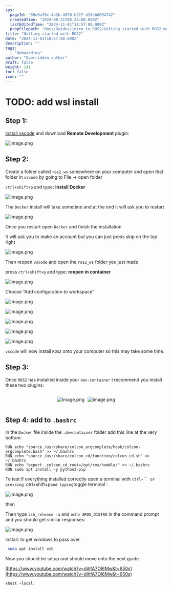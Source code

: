 ```yaml
---
sys:
  pageId: "89e0a78c-4e2b-4070-b327-d28cb0694742"
  createdTime: "2024-08-21T00:24:00.000Z"
  lastEditedTime: "2024-11-01T18:57:00.000Z"
  propFilepath: "docs/Guides/intro_to_ROS2/Getting started with ROS2.md"
title: "Getting started with ROS2"
date: "2024-11-01T18:57:00.000Z"
description: ""
tags:
  - "Onboarding"
author: "Overridden author"
draft: false
weight: 141
toc: false
icon: ""
---
```


# TODO: add wsl install

## Step 1:

[Install vscode](https://code.visualstudio.com/download) and download **Remote Development** plugin:

![image.png](https://prod-files-secure.s3.us-west-2.amazonaws.com/d518164a-d88e-44d1-a4ee-3adb3bd8bce0/efb52993-1881-4a40-b95e-6f020334f022/image.png?X-Amz-Algorithm=AWS4-HMAC-SHA256&X-Amz-Content-Sha256=UNSIGNED-PAYLOAD&X-Amz-Credential=ASIAZI2LB4667QY7YUPK%2F20250409%2Fus-west-2%2Fs3%2Faws4_request&X-Amz-Date=20250409T151059Z&X-Amz-Expires=3600&X-Amz-Security-Token=IQoJb3JpZ2luX2VjEBcaCXVzLXdlc3QtMiJIMEYCIQDaPjXsiFli4H19bVHPqR4x6oOi6E8qFJnN8E3Gn9xhPwIhAOvqR9VkuQfvFm6zsqn%2BF4971SIhutJqr0ZLzI1qk0LDKogECJD%2F%2F%2F%2F%2F%2F%2F%2F%2F%2FwEQABoMNjM3NDIzMTgzODA1Igw16akLdur5Tqs%2FTY0q3AO1DVpt7FOBSEtnh0iM5zJ5mubD8T2ZoZ%2BgncDJCzc2tcAzzP0pX%2FoQSWAgpFihgKvWE8uWu6q7oULgJSjrwfk%2BcJYGOF3Pz7Q%2BuplXVaAKHdXFJjodUELQUAUjdHJac2QeVrqJ2%2FaIDyDFeca42CI6PVaCGTbdWhIsjNPmqCf7hDvPF3yNfePDwBrcmU7w8Nh3fGB7J0%2FY6%2BkOb36Jz0i%2F120Cj0p%2BJ5AQYcOv7aFvCrJKhgQMFGNkSrXQa8Nst106HLw1YpakcXzQZfc2BtTsmAFRHiWgQOrRhS3P%2Boz%2FyfFfddQXjobbh2Jkic5ccYWy4cCYHqleZ5Tg9WmVLImpoeSEFd4vYQtTM3ZKvrM%2BF9p2ku3afQL%2BGLhDrcVM4wdelq9C9Uj8Fh1rQlBc7sAOsbuWqU3ebKYtZrQVtviYTxv91lP7FXi5edMJC2O9QsAJrE%2B%2F9Eywtt1a6ZPjXrari5%2F6p%2B10ZBqMokN2qvSc5iqmsRft49V54IQ%2FWABLMfWOc4Keaiwgn4Cr6CTetMnwZNHESlKNT7qFhfjtqeG0ngHT%2BiDBHPIuQdg5XGfY6e8e%2BHKdxAIJ4j4fqysJ5ZEAjJXWLdmAjXpYZq2S1%2F1BM0DZXjZfDLfthLkvvTDkl9q%2FBjqkAY1Xaq%2Fk3cTPEP%2FQeDfBXvL7o9PFpFNOnqHHn7KoQwZPwSR8csBcpuEr827bAkO7wq6co4WL5YJ3c4IgE8ID2De%2BgTmotcLmkEnsOuSDu1YnKQUP%2FraTbJ4znsmhp8IyvtxdbWNMfZP6gCsyionYHkVO6alv%2FwA50Hzj85TMTuZVifgwsjDvuRUKjEhTFJbF0iMa59s0AuSwcrcZLeaV4FI1IIDw&X-Amz-Signature=0fee1c4ff6f32ee6e74fef10e610b1ffbd795221c4eda2db68b9ffc4abd2b278&X-Amz-SignedHeaders=host&x-id=GetObject)

## Step 2:

Create a folder called `ros2_ws` somewhere on your computer and open that folder in `vscode` by going to File → open folder 

`ctrl+shift+p` and type: **Install Docker**

![image.png](https://prod-files-secure.s3.us-west-2.amazonaws.com/d518164a-d88e-44d1-a4ee-3adb3bd8bce0/2269dc0e-1cd5-47ff-bceb-c04ad9b2eab0/image.png?X-Amz-Algorithm=AWS4-HMAC-SHA256&X-Amz-Content-Sha256=UNSIGNED-PAYLOAD&X-Amz-Credential=ASIAZI2LB4667QY7YUPK%2F20250409%2Fus-west-2%2Fs3%2Faws4_request&X-Amz-Date=20250409T151059Z&X-Amz-Expires=3600&X-Amz-Security-Token=IQoJb3JpZ2luX2VjEBcaCXVzLXdlc3QtMiJIMEYCIQDaPjXsiFli4H19bVHPqR4x6oOi6E8qFJnN8E3Gn9xhPwIhAOvqR9VkuQfvFm6zsqn%2BF4971SIhutJqr0ZLzI1qk0LDKogECJD%2F%2F%2F%2F%2F%2F%2F%2F%2F%2FwEQABoMNjM3NDIzMTgzODA1Igw16akLdur5Tqs%2FTY0q3AO1DVpt7FOBSEtnh0iM5zJ5mubD8T2ZoZ%2BgncDJCzc2tcAzzP0pX%2FoQSWAgpFihgKvWE8uWu6q7oULgJSjrwfk%2BcJYGOF3Pz7Q%2BuplXVaAKHdXFJjodUELQUAUjdHJac2QeVrqJ2%2FaIDyDFeca42CI6PVaCGTbdWhIsjNPmqCf7hDvPF3yNfePDwBrcmU7w8Nh3fGB7J0%2FY6%2BkOb36Jz0i%2F120Cj0p%2BJ5AQYcOv7aFvCrJKhgQMFGNkSrXQa8Nst106HLw1YpakcXzQZfc2BtTsmAFRHiWgQOrRhS3P%2Boz%2FyfFfddQXjobbh2Jkic5ccYWy4cCYHqleZ5Tg9WmVLImpoeSEFd4vYQtTM3ZKvrM%2BF9p2ku3afQL%2BGLhDrcVM4wdelq9C9Uj8Fh1rQlBc7sAOsbuWqU3ebKYtZrQVtviYTxv91lP7FXi5edMJC2O9QsAJrE%2B%2F9Eywtt1a6ZPjXrari5%2F6p%2B10ZBqMokN2qvSc5iqmsRft49V54IQ%2FWABLMfWOc4Keaiwgn4Cr6CTetMnwZNHESlKNT7qFhfjtqeG0ngHT%2BiDBHPIuQdg5XGfY6e8e%2BHKdxAIJ4j4fqysJ5ZEAjJXWLdmAjXpYZq2S1%2F1BM0DZXjZfDLfthLkvvTDkl9q%2FBjqkAY1Xaq%2Fk3cTPEP%2FQeDfBXvL7o9PFpFNOnqHHn7KoQwZPwSR8csBcpuEr827bAkO7wq6co4WL5YJ3c4IgE8ID2De%2BgTmotcLmkEnsOuSDu1YnKQUP%2FraTbJ4znsmhp8IyvtxdbWNMfZP6gCsyionYHkVO6alv%2FwA50Hzj85TMTuZVifgwsjDvuRUKjEhTFJbF0iMa59s0AuSwcrcZLeaV4FI1IIDw&X-Amz-Signature=197cd0830e7fb560ee97f96f98ffd9fe0ec5268d39b744f4b950099f6d2de3fd&X-Amz-SignedHeaders=host&x-id=GetObject)

The `Docker` install will take sometime and at the end it will ask you to restart

![image.png](https://prod-files-secure.s3.us-west-2.amazonaws.com/d518164a-d88e-44d1-a4ee-3adb3bd8bce0/ed233f78-be33-4b1f-b89c-9c346c0e961e/image.png?X-Amz-Algorithm=AWS4-HMAC-SHA256&X-Amz-Content-Sha256=UNSIGNED-PAYLOAD&X-Amz-Credential=ASIAZI2LB4667QY7YUPK%2F20250409%2Fus-west-2%2Fs3%2Faws4_request&X-Amz-Date=20250409T151059Z&X-Amz-Expires=3600&X-Amz-Security-Token=IQoJb3JpZ2luX2VjEBcaCXVzLXdlc3QtMiJIMEYCIQDaPjXsiFli4H19bVHPqR4x6oOi6E8qFJnN8E3Gn9xhPwIhAOvqR9VkuQfvFm6zsqn%2BF4971SIhutJqr0ZLzI1qk0LDKogECJD%2F%2F%2F%2F%2F%2F%2F%2F%2F%2FwEQABoMNjM3NDIzMTgzODA1Igw16akLdur5Tqs%2FTY0q3AO1DVpt7FOBSEtnh0iM5zJ5mubD8T2ZoZ%2BgncDJCzc2tcAzzP0pX%2FoQSWAgpFihgKvWE8uWu6q7oULgJSjrwfk%2BcJYGOF3Pz7Q%2BuplXVaAKHdXFJjodUELQUAUjdHJac2QeVrqJ2%2FaIDyDFeca42CI6PVaCGTbdWhIsjNPmqCf7hDvPF3yNfePDwBrcmU7w8Nh3fGB7J0%2FY6%2BkOb36Jz0i%2F120Cj0p%2BJ5AQYcOv7aFvCrJKhgQMFGNkSrXQa8Nst106HLw1YpakcXzQZfc2BtTsmAFRHiWgQOrRhS3P%2Boz%2FyfFfddQXjobbh2Jkic5ccYWy4cCYHqleZ5Tg9WmVLImpoeSEFd4vYQtTM3ZKvrM%2BF9p2ku3afQL%2BGLhDrcVM4wdelq9C9Uj8Fh1rQlBc7sAOsbuWqU3ebKYtZrQVtviYTxv91lP7FXi5edMJC2O9QsAJrE%2B%2F9Eywtt1a6ZPjXrari5%2F6p%2B10ZBqMokN2qvSc5iqmsRft49V54IQ%2FWABLMfWOc4Keaiwgn4Cr6CTetMnwZNHESlKNT7qFhfjtqeG0ngHT%2BiDBHPIuQdg5XGfY6e8e%2BHKdxAIJ4j4fqysJ5ZEAjJXWLdmAjXpYZq2S1%2F1BM0DZXjZfDLfthLkvvTDkl9q%2FBjqkAY1Xaq%2Fk3cTPEP%2FQeDfBXvL7o9PFpFNOnqHHn7KoQwZPwSR8csBcpuEr827bAkO7wq6co4WL5YJ3c4IgE8ID2De%2BgTmotcLmkEnsOuSDu1YnKQUP%2FraTbJ4znsmhp8IyvtxdbWNMfZP6gCsyionYHkVO6alv%2FwA50Hzj85TMTuZVifgwsjDvuRUKjEhTFJbF0iMa59s0AuSwcrcZLeaV4FI1IIDw&X-Amz-Signature=73d36977fe1d0cc93296426010716649ddac7ffc3bd89356cf7d0f1a53754df9&X-Amz-SignedHeaders=host&x-id=GetObject)

Once you restart open `Docker` and finish the installation

It will ask you to make an account but you can just press skip on the top right

![image.png](https://prod-files-secure.s3.us-west-2.amazonaws.com/d518164a-d88e-44d1-a4ee-3adb3bd8bce0/21010ad9-1659-4fd9-9f59-9932a09b2a3d/image.png?X-Amz-Algorithm=AWS4-HMAC-SHA256&X-Amz-Content-Sha256=UNSIGNED-PAYLOAD&X-Amz-Credential=ASIAZI2LB4667QY7YUPK%2F20250409%2Fus-west-2%2Fs3%2Faws4_request&X-Amz-Date=20250409T151059Z&X-Amz-Expires=3600&X-Amz-Security-Token=IQoJb3JpZ2luX2VjEBcaCXVzLXdlc3QtMiJIMEYCIQDaPjXsiFli4H19bVHPqR4x6oOi6E8qFJnN8E3Gn9xhPwIhAOvqR9VkuQfvFm6zsqn%2BF4971SIhutJqr0ZLzI1qk0LDKogECJD%2F%2F%2F%2F%2F%2F%2F%2F%2F%2FwEQABoMNjM3NDIzMTgzODA1Igw16akLdur5Tqs%2FTY0q3AO1DVpt7FOBSEtnh0iM5zJ5mubD8T2ZoZ%2BgncDJCzc2tcAzzP0pX%2FoQSWAgpFihgKvWE8uWu6q7oULgJSjrwfk%2BcJYGOF3Pz7Q%2BuplXVaAKHdXFJjodUELQUAUjdHJac2QeVrqJ2%2FaIDyDFeca42CI6PVaCGTbdWhIsjNPmqCf7hDvPF3yNfePDwBrcmU7w8Nh3fGB7J0%2FY6%2BkOb36Jz0i%2F120Cj0p%2BJ5AQYcOv7aFvCrJKhgQMFGNkSrXQa8Nst106HLw1YpakcXzQZfc2BtTsmAFRHiWgQOrRhS3P%2Boz%2FyfFfddQXjobbh2Jkic5ccYWy4cCYHqleZ5Tg9WmVLImpoeSEFd4vYQtTM3ZKvrM%2BF9p2ku3afQL%2BGLhDrcVM4wdelq9C9Uj8Fh1rQlBc7sAOsbuWqU3ebKYtZrQVtviYTxv91lP7FXi5edMJC2O9QsAJrE%2B%2F9Eywtt1a6ZPjXrari5%2F6p%2B10ZBqMokN2qvSc5iqmsRft49V54IQ%2FWABLMfWOc4Keaiwgn4Cr6CTetMnwZNHESlKNT7qFhfjtqeG0ngHT%2BiDBHPIuQdg5XGfY6e8e%2BHKdxAIJ4j4fqysJ5ZEAjJXWLdmAjXpYZq2S1%2F1BM0DZXjZfDLfthLkvvTDkl9q%2FBjqkAY1Xaq%2Fk3cTPEP%2FQeDfBXvL7o9PFpFNOnqHHn7KoQwZPwSR8csBcpuEr827bAkO7wq6co4WL5YJ3c4IgE8ID2De%2BgTmotcLmkEnsOuSDu1YnKQUP%2FraTbJ4znsmhp8IyvtxdbWNMfZP6gCsyionYHkVO6alv%2FwA50Hzj85TMTuZVifgwsjDvuRUKjEhTFJbF0iMa59s0AuSwcrcZLeaV4FI1IIDw&X-Amz-Signature=11a699f256fbfb6d322d00beb8c76176b5f421b1407d1b3b995365f98182b34f&X-Amz-SignedHeaders=host&x-id=GetObject)

Then reopen `vscode` and open the `ros2_ws` folder you just made

press `ctrl+shift+p` and type: **reopen in container**

![image.png](https://prod-files-secure.s3.us-west-2.amazonaws.com/d518164a-d88e-44d1-a4ee-3adb3bd8bce0/4e93b8c2-41ad-488c-8095-c74205196118/image.png?X-Amz-Algorithm=AWS4-HMAC-SHA256&X-Amz-Content-Sha256=UNSIGNED-PAYLOAD&X-Amz-Credential=ASIAZI2LB4667QY7YUPK%2F20250409%2Fus-west-2%2Fs3%2Faws4_request&X-Amz-Date=20250409T151059Z&X-Amz-Expires=3600&X-Amz-Security-Token=IQoJb3JpZ2luX2VjEBcaCXVzLXdlc3QtMiJIMEYCIQDaPjXsiFli4H19bVHPqR4x6oOi6E8qFJnN8E3Gn9xhPwIhAOvqR9VkuQfvFm6zsqn%2BF4971SIhutJqr0ZLzI1qk0LDKogECJD%2F%2F%2F%2F%2F%2F%2F%2F%2F%2FwEQABoMNjM3NDIzMTgzODA1Igw16akLdur5Tqs%2FTY0q3AO1DVpt7FOBSEtnh0iM5zJ5mubD8T2ZoZ%2BgncDJCzc2tcAzzP0pX%2FoQSWAgpFihgKvWE8uWu6q7oULgJSjrwfk%2BcJYGOF3Pz7Q%2BuplXVaAKHdXFJjodUELQUAUjdHJac2QeVrqJ2%2FaIDyDFeca42CI6PVaCGTbdWhIsjNPmqCf7hDvPF3yNfePDwBrcmU7w8Nh3fGB7J0%2FY6%2BkOb36Jz0i%2F120Cj0p%2BJ5AQYcOv7aFvCrJKhgQMFGNkSrXQa8Nst106HLw1YpakcXzQZfc2BtTsmAFRHiWgQOrRhS3P%2Boz%2FyfFfddQXjobbh2Jkic5ccYWy4cCYHqleZ5Tg9WmVLImpoeSEFd4vYQtTM3ZKvrM%2BF9p2ku3afQL%2BGLhDrcVM4wdelq9C9Uj8Fh1rQlBc7sAOsbuWqU3ebKYtZrQVtviYTxv91lP7FXi5edMJC2O9QsAJrE%2B%2F9Eywtt1a6ZPjXrari5%2F6p%2B10ZBqMokN2qvSc5iqmsRft49V54IQ%2FWABLMfWOc4Keaiwgn4Cr6CTetMnwZNHESlKNT7qFhfjtqeG0ngHT%2BiDBHPIuQdg5XGfY6e8e%2BHKdxAIJ4j4fqysJ5ZEAjJXWLdmAjXpYZq2S1%2F1BM0DZXjZfDLfthLkvvTDkl9q%2FBjqkAY1Xaq%2Fk3cTPEP%2FQeDfBXvL7o9PFpFNOnqHHn7KoQwZPwSR8csBcpuEr827bAkO7wq6co4WL5YJ3c4IgE8ID2De%2BgTmotcLmkEnsOuSDu1YnKQUP%2FraTbJ4znsmhp8IyvtxdbWNMfZP6gCsyionYHkVO6alv%2FwA50Hzj85TMTuZVifgwsjDvuRUKjEhTFJbF0iMa59s0AuSwcrcZLeaV4FI1IIDw&X-Amz-Signature=b2cc97b81d65546ff74bd715f17e6bd871df530b88b042a2f6412d9af3d59c5f&X-Amz-SignedHeaders=host&x-id=GetObject)

Choose “Add configuration to workspace”

![image.png](https://prod-files-secure.s3.us-west-2.amazonaws.com/d518164a-d88e-44d1-a4ee-3adb3bd8bce0/9560b282-5060-4989-ba37-97e7b2c22476/image.png?X-Amz-Algorithm=AWS4-HMAC-SHA256&X-Amz-Content-Sha256=UNSIGNED-PAYLOAD&X-Amz-Credential=ASIAZI2LB4667QY7YUPK%2F20250409%2Fus-west-2%2Fs3%2Faws4_request&X-Amz-Date=20250409T151059Z&X-Amz-Expires=3600&X-Amz-Security-Token=IQoJb3JpZ2luX2VjEBcaCXVzLXdlc3QtMiJIMEYCIQDaPjXsiFli4H19bVHPqR4x6oOi6E8qFJnN8E3Gn9xhPwIhAOvqR9VkuQfvFm6zsqn%2BF4971SIhutJqr0ZLzI1qk0LDKogECJD%2F%2F%2F%2F%2F%2F%2F%2F%2F%2FwEQABoMNjM3NDIzMTgzODA1Igw16akLdur5Tqs%2FTY0q3AO1DVpt7FOBSEtnh0iM5zJ5mubD8T2ZoZ%2BgncDJCzc2tcAzzP0pX%2FoQSWAgpFihgKvWE8uWu6q7oULgJSjrwfk%2BcJYGOF3Pz7Q%2BuplXVaAKHdXFJjodUELQUAUjdHJac2QeVrqJ2%2FaIDyDFeca42CI6PVaCGTbdWhIsjNPmqCf7hDvPF3yNfePDwBrcmU7w8Nh3fGB7J0%2FY6%2BkOb36Jz0i%2F120Cj0p%2BJ5AQYcOv7aFvCrJKhgQMFGNkSrXQa8Nst106HLw1YpakcXzQZfc2BtTsmAFRHiWgQOrRhS3P%2Boz%2FyfFfddQXjobbh2Jkic5ccYWy4cCYHqleZ5Tg9WmVLImpoeSEFd4vYQtTM3ZKvrM%2BF9p2ku3afQL%2BGLhDrcVM4wdelq9C9Uj8Fh1rQlBc7sAOsbuWqU3ebKYtZrQVtviYTxv91lP7FXi5edMJC2O9QsAJrE%2B%2F9Eywtt1a6ZPjXrari5%2F6p%2B10ZBqMokN2qvSc5iqmsRft49V54IQ%2FWABLMfWOc4Keaiwgn4Cr6CTetMnwZNHESlKNT7qFhfjtqeG0ngHT%2BiDBHPIuQdg5XGfY6e8e%2BHKdxAIJ4j4fqysJ5ZEAjJXWLdmAjXpYZq2S1%2F1BM0DZXjZfDLfthLkvvTDkl9q%2FBjqkAY1Xaq%2Fk3cTPEP%2FQeDfBXvL7o9PFpFNOnqHHn7KoQwZPwSR8csBcpuEr827bAkO7wq6co4WL5YJ3c4IgE8ID2De%2BgTmotcLmkEnsOuSDu1YnKQUP%2FraTbJ4znsmhp8IyvtxdbWNMfZP6gCsyionYHkVO6alv%2FwA50Hzj85TMTuZVifgwsjDvuRUKjEhTFJbF0iMa59s0AuSwcrcZLeaV4FI1IIDw&X-Amz-Signature=10800cbbb237bb9fdc880aa3184bfc9f09237beed0e9765840712472607aff3d&X-Amz-SignedHeaders=host&x-id=GetObject)

![image.png](https://prod-files-secure.s3.us-west-2.amazonaws.com/d518164a-d88e-44d1-a4ee-3adb3bd8bce0/2ee63f81-886b-48e8-a553-dc6e5eac99e4/image.png?X-Amz-Algorithm=AWS4-HMAC-SHA256&X-Amz-Content-Sha256=UNSIGNED-PAYLOAD&X-Amz-Credential=ASIAZI2LB4667QY7YUPK%2F20250409%2Fus-west-2%2Fs3%2Faws4_request&X-Amz-Date=20250409T151059Z&X-Amz-Expires=3600&X-Amz-Security-Token=IQoJb3JpZ2luX2VjEBcaCXVzLXdlc3QtMiJIMEYCIQDaPjXsiFli4H19bVHPqR4x6oOi6E8qFJnN8E3Gn9xhPwIhAOvqR9VkuQfvFm6zsqn%2BF4971SIhutJqr0ZLzI1qk0LDKogECJD%2F%2F%2F%2F%2F%2F%2F%2F%2F%2FwEQABoMNjM3NDIzMTgzODA1Igw16akLdur5Tqs%2FTY0q3AO1DVpt7FOBSEtnh0iM5zJ5mubD8T2ZoZ%2BgncDJCzc2tcAzzP0pX%2FoQSWAgpFihgKvWE8uWu6q7oULgJSjrwfk%2BcJYGOF3Pz7Q%2BuplXVaAKHdXFJjodUELQUAUjdHJac2QeVrqJ2%2FaIDyDFeca42CI6PVaCGTbdWhIsjNPmqCf7hDvPF3yNfePDwBrcmU7w8Nh3fGB7J0%2FY6%2BkOb36Jz0i%2F120Cj0p%2BJ5AQYcOv7aFvCrJKhgQMFGNkSrXQa8Nst106HLw1YpakcXzQZfc2BtTsmAFRHiWgQOrRhS3P%2Boz%2FyfFfddQXjobbh2Jkic5ccYWy4cCYHqleZ5Tg9WmVLImpoeSEFd4vYQtTM3ZKvrM%2BF9p2ku3afQL%2BGLhDrcVM4wdelq9C9Uj8Fh1rQlBc7sAOsbuWqU3ebKYtZrQVtviYTxv91lP7FXi5edMJC2O9QsAJrE%2B%2F9Eywtt1a6ZPjXrari5%2F6p%2B10ZBqMokN2qvSc5iqmsRft49V54IQ%2FWABLMfWOc4Keaiwgn4Cr6CTetMnwZNHESlKNT7qFhfjtqeG0ngHT%2BiDBHPIuQdg5XGfY6e8e%2BHKdxAIJ4j4fqysJ5ZEAjJXWLdmAjXpYZq2S1%2F1BM0DZXjZfDLfthLkvvTDkl9q%2FBjqkAY1Xaq%2Fk3cTPEP%2FQeDfBXvL7o9PFpFNOnqHHn7KoQwZPwSR8csBcpuEr827bAkO7wq6co4WL5YJ3c4IgE8ID2De%2BgTmotcLmkEnsOuSDu1YnKQUP%2FraTbJ4znsmhp8IyvtxdbWNMfZP6gCsyionYHkVO6alv%2FwA50Hzj85TMTuZVifgwsjDvuRUKjEhTFJbF0iMa59s0AuSwcrcZLeaV4FI1IIDw&X-Amz-Signature=cda9bc694dbdb68ccd6eb7e62100d328cccece53f88bf6d125114e19de185d7c&X-Amz-SignedHeaders=host&x-id=GetObject)

![image.png](https://prod-files-secure.s3.us-west-2.amazonaws.com/d518164a-d88e-44d1-a4ee-3adb3bd8bce0/ae1580b2-b048-407e-aed9-b584224a7a04/image.png?X-Amz-Algorithm=AWS4-HMAC-SHA256&X-Amz-Content-Sha256=UNSIGNED-PAYLOAD&X-Amz-Credential=ASIAZI2LB4667QY7YUPK%2F20250409%2Fus-west-2%2Fs3%2Faws4_request&X-Amz-Date=20250409T151059Z&X-Amz-Expires=3600&X-Amz-Security-Token=IQoJb3JpZ2luX2VjEBcaCXVzLXdlc3QtMiJIMEYCIQDaPjXsiFli4H19bVHPqR4x6oOi6E8qFJnN8E3Gn9xhPwIhAOvqR9VkuQfvFm6zsqn%2BF4971SIhutJqr0ZLzI1qk0LDKogECJD%2F%2F%2F%2F%2F%2F%2F%2F%2F%2FwEQABoMNjM3NDIzMTgzODA1Igw16akLdur5Tqs%2FTY0q3AO1DVpt7FOBSEtnh0iM5zJ5mubD8T2ZoZ%2BgncDJCzc2tcAzzP0pX%2FoQSWAgpFihgKvWE8uWu6q7oULgJSjrwfk%2BcJYGOF3Pz7Q%2BuplXVaAKHdXFJjodUELQUAUjdHJac2QeVrqJ2%2FaIDyDFeca42CI6PVaCGTbdWhIsjNPmqCf7hDvPF3yNfePDwBrcmU7w8Nh3fGB7J0%2FY6%2BkOb36Jz0i%2F120Cj0p%2BJ5AQYcOv7aFvCrJKhgQMFGNkSrXQa8Nst106HLw1YpakcXzQZfc2BtTsmAFRHiWgQOrRhS3P%2Boz%2FyfFfddQXjobbh2Jkic5ccYWy4cCYHqleZ5Tg9WmVLImpoeSEFd4vYQtTM3ZKvrM%2BF9p2ku3afQL%2BGLhDrcVM4wdelq9C9Uj8Fh1rQlBc7sAOsbuWqU3ebKYtZrQVtviYTxv91lP7FXi5edMJC2O9QsAJrE%2B%2F9Eywtt1a6ZPjXrari5%2F6p%2B10ZBqMokN2qvSc5iqmsRft49V54IQ%2FWABLMfWOc4Keaiwgn4Cr6CTetMnwZNHESlKNT7qFhfjtqeG0ngHT%2BiDBHPIuQdg5XGfY6e8e%2BHKdxAIJ4j4fqysJ5ZEAjJXWLdmAjXpYZq2S1%2F1BM0DZXjZfDLfthLkvvTDkl9q%2FBjqkAY1Xaq%2Fk3cTPEP%2FQeDfBXvL7o9PFpFNOnqHHn7KoQwZPwSR8csBcpuEr827bAkO7wq6co4WL5YJ3c4IgE8ID2De%2BgTmotcLmkEnsOuSDu1YnKQUP%2FraTbJ4znsmhp8IyvtxdbWNMfZP6gCsyionYHkVO6alv%2FwA50Hzj85TMTuZVifgwsjDvuRUKjEhTFJbF0iMa59s0AuSwcrcZLeaV4FI1IIDw&X-Amz-Signature=66c6e99ab6ef0e3ec1a565dcd95ae7a0c1a3445a7b5a2d13f848e54f80a2516a&X-Amz-SignedHeaders=host&x-id=GetObject)

![image.png](https://prod-files-secure.s3.us-west-2.amazonaws.com/d518164a-d88e-44d1-a4ee-3adb3bd8bce0/53255b28-f75e-430f-b9e3-c0ac8577e42b/image.png?X-Amz-Algorithm=AWS4-HMAC-SHA256&X-Amz-Content-Sha256=UNSIGNED-PAYLOAD&X-Amz-Credential=ASIAZI2LB4667QY7YUPK%2F20250409%2Fus-west-2%2Fs3%2Faws4_request&X-Amz-Date=20250409T151059Z&X-Amz-Expires=3600&X-Amz-Security-Token=IQoJb3JpZ2luX2VjEBcaCXVzLXdlc3QtMiJIMEYCIQDaPjXsiFli4H19bVHPqR4x6oOi6E8qFJnN8E3Gn9xhPwIhAOvqR9VkuQfvFm6zsqn%2BF4971SIhutJqr0ZLzI1qk0LDKogECJD%2F%2F%2F%2F%2F%2F%2F%2F%2F%2FwEQABoMNjM3NDIzMTgzODA1Igw16akLdur5Tqs%2FTY0q3AO1DVpt7FOBSEtnh0iM5zJ5mubD8T2ZoZ%2BgncDJCzc2tcAzzP0pX%2FoQSWAgpFihgKvWE8uWu6q7oULgJSjrwfk%2BcJYGOF3Pz7Q%2BuplXVaAKHdXFJjodUELQUAUjdHJac2QeVrqJ2%2FaIDyDFeca42CI6PVaCGTbdWhIsjNPmqCf7hDvPF3yNfePDwBrcmU7w8Nh3fGB7J0%2FY6%2BkOb36Jz0i%2F120Cj0p%2BJ5AQYcOv7aFvCrJKhgQMFGNkSrXQa8Nst106HLw1YpakcXzQZfc2BtTsmAFRHiWgQOrRhS3P%2Boz%2FyfFfddQXjobbh2Jkic5ccYWy4cCYHqleZ5Tg9WmVLImpoeSEFd4vYQtTM3ZKvrM%2BF9p2ku3afQL%2BGLhDrcVM4wdelq9C9Uj8Fh1rQlBc7sAOsbuWqU3ebKYtZrQVtviYTxv91lP7FXi5edMJC2O9QsAJrE%2B%2F9Eywtt1a6ZPjXrari5%2F6p%2B10ZBqMokN2qvSc5iqmsRft49V54IQ%2FWABLMfWOc4Keaiwgn4Cr6CTetMnwZNHESlKNT7qFhfjtqeG0ngHT%2BiDBHPIuQdg5XGfY6e8e%2BHKdxAIJ4j4fqysJ5ZEAjJXWLdmAjXpYZq2S1%2F1BM0DZXjZfDLfthLkvvTDkl9q%2FBjqkAY1Xaq%2Fk3cTPEP%2FQeDfBXvL7o9PFpFNOnqHHn7KoQwZPwSR8csBcpuEr827bAkO7wq6co4WL5YJ3c4IgE8ID2De%2BgTmotcLmkEnsOuSDu1YnKQUP%2FraTbJ4znsmhp8IyvtxdbWNMfZP6gCsyionYHkVO6alv%2FwA50Hzj85TMTuZVifgwsjDvuRUKjEhTFJbF0iMa59s0AuSwcrcZLeaV4FI1IIDw&X-Amz-Signature=e7a792289ce42f2ca734e0cee299e3ad6c19461ed6c98944cdfee987fa0c4ae3&X-Amz-SignedHeaders=host&x-id=GetObject)

![image.png](https://prod-files-secure.s3.us-west-2.amazonaws.com/d518164a-d88e-44d1-a4ee-3adb3bd8bce0/7c562767-5af9-4ffb-97d1-327bcdf4ee00/image.png?X-Amz-Algorithm=AWS4-HMAC-SHA256&X-Amz-Content-Sha256=UNSIGNED-PAYLOAD&X-Amz-Credential=ASIAZI2LB4667QY7YUPK%2F20250409%2Fus-west-2%2Fs3%2Faws4_request&X-Amz-Date=20250409T151059Z&X-Amz-Expires=3600&X-Amz-Security-Token=IQoJb3JpZ2luX2VjEBcaCXVzLXdlc3QtMiJIMEYCIQDaPjXsiFli4H19bVHPqR4x6oOi6E8qFJnN8E3Gn9xhPwIhAOvqR9VkuQfvFm6zsqn%2BF4971SIhutJqr0ZLzI1qk0LDKogECJD%2F%2F%2F%2F%2F%2F%2F%2F%2F%2FwEQABoMNjM3NDIzMTgzODA1Igw16akLdur5Tqs%2FTY0q3AO1DVpt7FOBSEtnh0iM5zJ5mubD8T2ZoZ%2BgncDJCzc2tcAzzP0pX%2FoQSWAgpFihgKvWE8uWu6q7oULgJSjrwfk%2BcJYGOF3Pz7Q%2BuplXVaAKHdXFJjodUELQUAUjdHJac2QeVrqJ2%2FaIDyDFeca42CI6PVaCGTbdWhIsjNPmqCf7hDvPF3yNfePDwBrcmU7w8Nh3fGB7J0%2FY6%2BkOb36Jz0i%2F120Cj0p%2BJ5AQYcOv7aFvCrJKhgQMFGNkSrXQa8Nst106HLw1YpakcXzQZfc2BtTsmAFRHiWgQOrRhS3P%2Boz%2FyfFfddQXjobbh2Jkic5ccYWy4cCYHqleZ5Tg9WmVLImpoeSEFd4vYQtTM3ZKvrM%2BF9p2ku3afQL%2BGLhDrcVM4wdelq9C9Uj8Fh1rQlBc7sAOsbuWqU3ebKYtZrQVtviYTxv91lP7FXi5edMJC2O9QsAJrE%2B%2F9Eywtt1a6ZPjXrari5%2F6p%2B10ZBqMokN2qvSc5iqmsRft49V54IQ%2FWABLMfWOc4Keaiwgn4Cr6CTetMnwZNHESlKNT7qFhfjtqeG0ngHT%2BiDBHPIuQdg5XGfY6e8e%2BHKdxAIJ4j4fqysJ5ZEAjJXWLdmAjXpYZq2S1%2F1BM0DZXjZfDLfthLkvvTDkl9q%2FBjqkAY1Xaq%2Fk3cTPEP%2FQeDfBXvL7o9PFpFNOnqHHn7KoQwZPwSR8csBcpuEr827bAkO7wq6co4WL5YJ3c4IgE8ID2De%2BgTmotcLmkEnsOuSDu1YnKQUP%2FraTbJ4znsmhp8IyvtxdbWNMfZP6gCsyionYHkVO6alv%2FwA50Hzj85TMTuZVifgwsjDvuRUKjEhTFJbF0iMa59s0AuSwcrcZLeaV4FI1IIDw&X-Amz-Signature=8c13a952e470d0d85ce92adb40a09e0d828478f4f326ef21f586ddf96534cdd5&X-Amz-SignedHeaders=host&x-id=GetObject)

`vscode` will now install `ROS2` onto your computer so this may take some time.

## Step 3:

Once `ROS2` has installed inside your `dev-container` I recommend you install these two plugins:

<div style="display: flex;flex-direction: row; column-gap:10px; max-width: 630px;justify-content: center;">
<div>

![image.png](https://prod-files-secure.s3.us-west-2.amazonaws.com/d518164a-d88e-44d1-a4ee-3adb3bd8bce0/3fc3d550-5a54-4ba1-ba6b-faa01cdb7369/image.png?X-Amz-Algorithm=AWS4-HMAC-SHA256&X-Amz-Content-Sha256=UNSIGNED-PAYLOAD&X-Amz-Credential=ASIAZI2LB46635MR7Z2D%2F20250409%2Fus-west-2%2Fs3%2Faws4_request&X-Amz-Date=20250409T151109Z&X-Amz-Expires=3600&X-Amz-Security-Token=IQoJb3JpZ2luX2VjEBcaCXVzLXdlc3QtMiJGMEQCIGspD0bRuTeRrB8KQ%2FS7hsawK%2BxVJKFYOm7ohq8LvYmFAiB2xZWhjWtRd%2BkRJxO0yzg7cdlzUw5Xd2MbeWYwH82oGyqIBAiQ%2F%2F%2F%2F%2F%2F%2F%2F%2F%2F8BEAAaDDYzNzQyMzE4MzgwNSIMlhQRvPrv%2FvNWrfpMKtwDkbQE3mzDLBMljWgW6%2FfZ3c75h064UQxtDe0Zc%2Bna7VVPnbn5BzHy6s4rHI3M4odNByUI4E4WS%2FwyiJ0bshwztu9LsMyPA2hm4MJ8PWRZ4b5MzeZecVvW1o%2F4WohBVO5s2yy9EjnYXsEsbGX71mw748jdQ8wbJy0tfX4uLgwK6%2BF6c6ol231ehCRH9ykmW4tN5ZXmQh3zWbRQbXHEujMiaIdGbFBs4%2Bfbk8JviYFRXO%2BFnwmbwUbImg%2BPJOcz4ePlACgCzP6iiCyde0xUwSpphMvsIToEqDdBaTcgfE23is%2FtWnHT4fDgc5ywN4NPz0AopqjmVQiuonW5kE3OhfrnIz09IE72R6rEstCil0Nh%2Fp5xav5y6HNOuff%2FxSU1g6DIA1G5CItcpZY1jtm%2FziJGkWhqmSv%2F3JK0wPwm8ku7lBB0cMjpp6K%2BL1lua0nk6fOGqftLlLjLHWkNQGfP7RO8CSXIvmex3vLYve5HFWlcXkpHIrjckJn1S9DH%2BeXmS%2BJntkygTxwI6VRDvhImVXdVQuE80FnnQL4p1d%2FJWDdNza52ypVbtW2%2Bpj%2FQj7Yk3BhUjqNo%2F3FOKYIJZKN1RL1L0UCRWUYxCGWcQc9wjF%2Buwkir%2FK031YMJk0BVjUIwyJfavwY6pgGfzNlwqcUUnw654tyrwKr3m6p517t%2FGriG0A1IMJliIgyW2S1Wg0B%2FapoiGIfkNHo2xlKpgPdpiYI6O4Yzq5TN0KtChi272oSffXNoUMnbrHoWlG5xN47ReGIXu1KSE3k0yUuZJHMLg%2BcRcv3UBn1hmfS4fxunCueOA0E7GEP0rrmn5HjO3RjMbjGZMQjADnSItlO8mp2hUbqg887CnJHbAp0xlqSO&X-Amz-Signature=e39397c3bee48b4a0ff7e96c428fb37bcd0605659f558fbcf33b415f36327d00&X-Amz-SignedHeaders=host&x-id=GetObject)

</div>
<div>

![image.png](https://prod-files-secure.s3.us-west-2.amazonaws.com/d518164a-d88e-44d1-a4ee-3adb3bd8bce0/d994cc66-13c2-4093-a5a3-f84cf4601a82/image.png?X-Amz-Algorithm=AWS4-HMAC-SHA256&X-Amz-Content-Sha256=UNSIGNED-PAYLOAD&X-Amz-Credential=ASIAZI2LB466ZYKK6NJD%2F20250409%2Fus-west-2%2Fs3%2Faws4_request&X-Amz-Date=20250409T151110Z&X-Amz-Expires=3600&X-Amz-Security-Token=IQoJb3JpZ2luX2VjEBcaCXVzLXdlc3QtMiJHMEUCIQDDRn2uAPPqXtksGiABcPyHLR5%2BCXnmp9r9qqJYDo9cfAIgFa%2FeUQMpGfyeBvXJ3QHh2mJk0gjdkNDgSTccniRhLr4qiAQIkP%2F%2F%2F%2F%2F%2F%2F%2F%2F%2FARAAGgw2Mzc0MjMxODM4MDUiDF4LV7Y47eJ6%2FrXpmyrcAxPAkOaC4v7gS%2FHWIdNAnSWwrBqRBdqCowl%2B25HGXiYwCDJMpGTT3IEuDun0i1NkEmdatTWUS%2FwfTUQVDvuUXIQkrOcgzAoOiOwraHG4kAhhq1fdjn7VCughnWAvQJuuW4x3EP9hYrdsIGmNYFkXspORq6ULLtaFZb%2FHw9U4jN%2FdDiXuRUKuU%2Fvfx2m81CXD9ZZZPPfDjtLAY1pISLdBqeqtALWJSOBgGNM68f2FHLf4UEkEgORL9s7uANd%2FBmexxwyZRxlm7csTQy82jlJX7qnXGNyxPT9tpLsRYHui3uBGznaNeZ07Q7ul%2Flpjd5shC0nU5tBn%2FftjwVJuL%2Ba4HNeXvucnNsfVUV7jv6R%2B73B0ZFvCVgkbQ7LF0Wfxw9c4SxBKgvw02joY4ceSKRbUgYorLiuF2hJEe8fr02rCSR%2FsXc6IIVdHZObbTWLmUwQXKqAP1yrFeS53CDurDEbWcO26fjZOi7IvbmFuMzIewPGEQkwc8Sta5y19dYXedJKdUjoFYUU9PGrQD2p%2Fv3bGGUNikjyGWiKPjeixMlHUEJFIlh%2F3PWGMrmSfLBVz92VLeDDs7ZcT1uClwokyCpfIrQje4ImvSAJnfPOROWOBls5y1a2aVqHJaMm4U%2FGtMLKW2r8GOqUBrWJmcROJj9BOz5IRd7IY7GcS%2BR8ZtIH9DxVsYmooxFyH4Sluu0kCGeylbj1uQvu3UudZ6wyyLjj81bvo0yi21E1Em%2BqFbGlgHN3aB1odk9Nc95Y1ryNspJ4lMwo4SIBtaTWIEDM52g%2Bw3ixKEKfLXY0OXYthx7IupTojZHQUKHPnF1OROa7RowNQ5p%2BFVtb2uM05YqXdvBEMc09y1LI13zIIKDgd&X-Amz-Signature=72ec440acf2628e6c08622613551a231ab57d318ed23bbfe2a91142f850492d9&X-Amz-SignedHeaders=host&x-id=GetObject)

</div>
</div>

## Step 4: add to `.bashrc`

In the `Docker` file inside the `.devcontainer` folder add this line at the very bottom: 

```docker
RUN echo "source /usr/share/colcon_argcomplete/hook/colcon-argcomplete.bash" >> ~/.bashrc
RUN echo "source /usr/share/colcon_cd/function/colcon_cd.sh" >> ~/.bashrc
RUN echo "export _colcon_cd_root=/opt/ros/humble/" >> ~/.bashrc
RUN sudo apt install -y python3-pip 
```

To test if everything installed correctly open a terminal with `ctrl+`` or pressing `ctrl+shift+p` and typing `toggle terminal`:

![image.png](https://prod-files-secure.s3.us-west-2.amazonaws.com/d518164a-d88e-44d1-a4ee-3adb3bd8bce0/6a4943d8-b04e-4c02-9a58-775f3384d1a5/image.png?X-Amz-Algorithm=AWS4-HMAC-SHA256&X-Amz-Content-Sha256=UNSIGNED-PAYLOAD&X-Amz-Credential=ASIAZI2LB4667QY7YUPK%2F20250409%2Fus-west-2%2Fs3%2Faws4_request&X-Amz-Date=20250409T151059Z&X-Amz-Expires=3600&X-Amz-Security-Token=IQoJb3JpZ2luX2VjEBcaCXVzLXdlc3QtMiJIMEYCIQDaPjXsiFli4H19bVHPqR4x6oOi6E8qFJnN8E3Gn9xhPwIhAOvqR9VkuQfvFm6zsqn%2BF4971SIhutJqr0ZLzI1qk0LDKogECJD%2F%2F%2F%2F%2F%2F%2F%2F%2F%2FwEQABoMNjM3NDIzMTgzODA1Igw16akLdur5Tqs%2FTY0q3AO1DVpt7FOBSEtnh0iM5zJ5mubD8T2ZoZ%2BgncDJCzc2tcAzzP0pX%2FoQSWAgpFihgKvWE8uWu6q7oULgJSjrwfk%2BcJYGOF3Pz7Q%2BuplXVaAKHdXFJjodUELQUAUjdHJac2QeVrqJ2%2FaIDyDFeca42CI6PVaCGTbdWhIsjNPmqCf7hDvPF3yNfePDwBrcmU7w8Nh3fGB7J0%2FY6%2BkOb36Jz0i%2F120Cj0p%2BJ5AQYcOv7aFvCrJKhgQMFGNkSrXQa8Nst106HLw1YpakcXzQZfc2BtTsmAFRHiWgQOrRhS3P%2Boz%2FyfFfddQXjobbh2Jkic5ccYWy4cCYHqleZ5Tg9WmVLImpoeSEFd4vYQtTM3ZKvrM%2BF9p2ku3afQL%2BGLhDrcVM4wdelq9C9Uj8Fh1rQlBc7sAOsbuWqU3ebKYtZrQVtviYTxv91lP7FXi5edMJC2O9QsAJrE%2B%2F9Eywtt1a6ZPjXrari5%2F6p%2B10ZBqMokN2qvSc5iqmsRft49V54IQ%2FWABLMfWOc4Keaiwgn4Cr6CTetMnwZNHESlKNT7qFhfjtqeG0ngHT%2BiDBHPIuQdg5XGfY6e8e%2BHKdxAIJ4j4fqysJ5ZEAjJXWLdmAjXpYZq2S1%2F1BM0DZXjZfDLfthLkvvTDkl9q%2FBjqkAY1Xaq%2Fk3cTPEP%2FQeDfBXvL7o9PFpFNOnqHHn7KoQwZPwSR8csBcpuEr827bAkO7wq6co4WL5YJ3c4IgE8ID2De%2BgTmotcLmkEnsOuSDu1YnKQUP%2FraTbJ4znsmhp8IyvtxdbWNMfZP6gCsyionYHkVO6alv%2FwA50Hzj85TMTuZVifgwsjDvuRUKjEhTFJbF0iMa59s0AuSwcrcZLeaV4FI1IIDw&X-Amz-Signature=f97ce5044779be1c064548027422a06d515ed81dce3065085090d25d9e26e979&X-Amz-SignedHeaders=host&x-id=GetObject)

then 

Then type `lsb_release -a` and `echo $ROS_DISTRO` in the command prompt and you should get similar responses:

![image.png](https://prod-files-secure.s3.us-west-2.amazonaws.com/d518164a-d88e-44d1-a4ee-3adb3bd8bce0/3e635dec-a805-4e85-8b9e-d000e5b71a4e/image.png?X-Amz-Algorithm=AWS4-HMAC-SHA256&X-Amz-Content-Sha256=UNSIGNED-PAYLOAD&X-Amz-Credential=ASIAZI2LB4667QY7YUPK%2F20250409%2Fus-west-2%2Fs3%2Faws4_request&X-Amz-Date=20250409T151059Z&X-Amz-Expires=3600&X-Amz-Security-Token=IQoJb3JpZ2luX2VjEBcaCXVzLXdlc3QtMiJIMEYCIQDaPjXsiFli4H19bVHPqR4x6oOi6E8qFJnN8E3Gn9xhPwIhAOvqR9VkuQfvFm6zsqn%2BF4971SIhutJqr0ZLzI1qk0LDKogECJD%2F%2F%2F%2F%2F%2F%2F%2F%2F%2FwEQABoMNjM3NDIzMTgzODA1Igw16akLdur5Tqs%2FTY0q3AO1DVpt7FOBSEtnh0iM5zJ5mubD8T2ZoZ%2BgncDJCzc2tcAzzP0pX%2FoQSWAgpFihgKvWE8uWu6q7oULgJSjrwfk%2BcJYGOF3Pz7Q%2BuplXVaAKHdXFJjodUELQUAUjdHJac2QeVrqJ2%2FaIDyDFeca42CI6PVaCGTbdWhIsjNPmqCf7hDvPF3yNfePDwBrcmU7w8Nh3fGB7J0%2FY6%2BkOb36Jz0i%2F120Cj0p%2BJ5AQYcOv7aFvCrJKhgQMFGNkSrXQa8Nst106HLw1YpakcXzQZfc2BtTsmAFRHiWgQOrRhS3P%2Boz%2FyfFfddQXjobbh2Jkic5ccYWy4cCYHqleZ5Tg9WmVLImpoeSEFd4vYQtTM3ZKvrM%2BF9p2ku3afQL%2BGLhDrcVM4wdelq9C9Uj8Fh1rQlBc7sAOsbuWqU3ebKYtZrQVtviYTxv91lP7FXi5edMJC2O9QsAJrE%2B%2F9Eywtt1a6ZPjXrari5%2F6p%2B10ZBqMokN2qvSc5iqmsRft49V54IQ%2FWABLMfWOc4Keaiwgn4Cr6CTetMnwZNHESlKNT7qFhfjtqeG0ngHT%2BiDBHPIuQdg5XGfY6e8e%2BHKdxAIJ4j4fqysJ5ZEAjJXWLdmAjXpYZq2S1%2F1BM0DZXjZfDLfthLkvvTDkl9q%2FBjqkAY1Xaq%2Fk3cTPEP%2FQeDfBXvL7o9PFpFNOnqHHn7KoQwZPwSR8csBcpuEr827bAkO7wq6co4WL5YJ3c4IgE8ID2De%2BgTmotcLmkEnsOuSDu1YnKQUP%2FraTbJ4znsmhp8IyvtxdbWNMfZP6gCsyionYHkVO6alv%2FwA50Hzj85TMTuZVifgwsjDvuRUKjEhTFJbF0iMa59s0AuSwcrcZLeaV4FI1IIDw&X-Amz-Signature=0e6d5cb6423c3f3bd2f387e440b86fa7124778132adf0857d955394defee78d0&X-Amz-SignedHeaders=host&x-id=GetObject)

Install:  to get windows to pass over

```bash
 sudo apt install xcb
```

Now you should be setup and should move onto the next guide 

[https://www.youtube.com/watch?v=dihfA7Ol6Mw&t=650s](https://www.youtube.com/watch?v=dihfA7Ol6Mw&t=650s)

```python
xhost +local:
```
